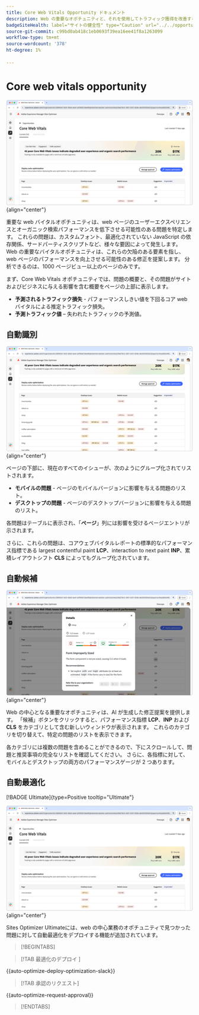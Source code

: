 ```yaml
---
title: Core Web Vitals Opportunity ドキュメント
description: Web の重要なオポチュニティと、それを使用してトラフィック獲得を改善する方法について説明します。
badgeSiteHealth: label="サイトの健全性" type="Caution" url="../../opportunity-types/site-health.md" tooltip="サイトの健全性"
source-git-commit: c99bd0ab418c1eb0693f39ea16ee41f8a1263099
workflow-type: tm+mt
source-wordcount: '378'
ht-degree: 1%

---
```



# Core web vitals opportunity

![core web vitals opportunity](./assets/core-web-vitals/hero.png){align="center"}

重要な web バイタルオポチュニティは、web ページのユーザーエクスペリエンスとオーガニック検索パフォーマンスを低下させる可能性のある問題を特定します。 これらの問題は、カスタムフォント、最適化されていない JavaScript の依存関係、サードパーティスクリプトなど、様々な要因によって発生します。 Web の重要なバイタルオポチュニティは、これらの欠陥のある要素を指し、web ページのパフォーマンスを向上させる可能性のある修正を提案します。 分析できるのは、1000 ページビュー以上のページのみです。

まず、Core Web Vitals オポチュニティでは、問題の概要と、その問題がサイトおよびビジネスに与える影響を含む概要をページの上部に表示します。

* **予測されるトラフィック損失** - パフォーマンスしきい値を下回るコア web バイタルによる推定トラフィック損失。
* **予測トラフィック値** – 失われたトラフィックの予測値。

## 自動識別

![ コア Web バイタルの自動識別 ](./assets/core-web-vitals/auto-identify.png){align="center"}

ページの下部に、現在のすべてのイシューが、次のようにグループ化されてリストされます。

* **モバイルの問題** - ページのモバイルバージョンに影響を与える問題のリスト。
* **デスクトップの問題** - ページのデスクトップバージョンに影響を与える問題のリスト。

各問題はテーブルに表示され、「**ページ**」列には影響を受けるページエントリが示されます。

さらに、これらの問題は、コアウェブバイタルレポートの標準的なパフォーマンス指標である largest contentful paint **LCP**、interaction to next paint **INP**、累積レイアウトシフト **CLS** によってもグループ化されています。

## 自動候補

![Web の重要なオポチュニティを自動的に提案 ](./assets/core-web-vitals/auto-suggest.png){align="center"}

Web の中心となる重要なオポチュニティは、AI が生成した修正提案を提供します。 「候補」ボタンをクリックすると、パフォーマンス指標 **LCP**、**INP** および **CLS** をカテゴリとして含む新しいウィンドウが表示されます。 これらのカテゴリを切り替えて、特定の問題のリストを表示できます。

各カテゴリには複数の問題を含めることができるので、下にスクロールして、問題と推奨事項の完全なリストを確認してください。  さらに、各指標に対して、モバイルとデスクトップの両方のパフォーマンスゲージが 2 つあります。

## 自動最適化

[!BADGE Ultimate]{type=Positive tooltip="Ultimate"}

![ コア Web バイタルの機会を自動最適化 ](./assets/core-web-vitals/auto-optimize.png){align="center"}

Sites Optimizer Ultimateには、web の中心業務のオポチュニティで見つかった問題に対して自動最適化をデプロイする機能が追加されています。<!--- TBD-need more in-depth and opportunity specific information here. What does the auto-optimization do?-->

>[!BEGINTABS]

>[!TAB  最適化のデプロイ ]

{{auto-optimize-deploy-optimization-slack}}

>[!TAB 承認のリクエスト]

{{auto-optimize-request-approval}}

>[!ENDTABS]

